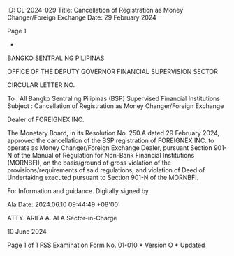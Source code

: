 ID: CL-2024-029
Title: Cancellation of Registration as Money Changer/Foreign Exchange
Date: 29 February 2024

Page 1

*

BANGKO SENTRAL NG PILIPINAS

OFFICE OF THE DEPUTY GOVERNOR FINANCIAL SUPERVISION SECTOR

CIRCULAR LETTER NO.

To : All Bangko Sentral ng Pilipinas (BSP) Supervised Financial Institutions Subject : Cancellation of Registration as Money Changer/Foreign Exchange

Dealer of FOREIGNEX INC.

The Monetary Board, in its Resolution No. 250.A dated 29 February 2024, approved the cancellation of the BSP registration of FOREIGNEX INC. to operate as Money Changer/Foreign Exchange Dealer, pursuant Section 901-N of the Manual of Regulation for Non-Bank Financial Institutions (MORNBFI), on the basis/ground of gross violation of the provisions/requirements of said regulations, and violation of Deed of Undertaking executed pursuant to Section 901-N of the MORNBFI.

For Information and guidance. Digitally signed by

Ala Date: 2024.06.10 09:44:49 +08'00'

ATTY. ARIFA A. ALA Sector-in-Charge

10 June 2024

Page 1 of 1 FSS Examination Form No. 01-010 * Version O * Updated